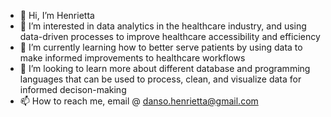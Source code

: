 - 👋 Hi, I’m Henrietta
- 👀 I’m interested in data analytics in the healthcare industry, and using data-driven processes to improve healthcare accessibility and efficiency 
- 🌱 I’m currently learning how to better serve patients by using data to make informed improvements to healthcare workflows
- 💞️ I’m looking to learn more about different database and programming languages that can be used to process, clean, and visualize data for informed decison-making
- 📫 How to reach me, email @ danso.henrietta@gmail.com

<!---
hdanso/hdanso is a ✨ special ✨ repository because its `README.md` (this file) appears on your GitHub profile.
You can click the Preview link to take a look at your changes.
--->
